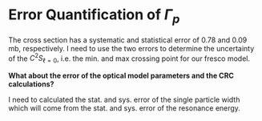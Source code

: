 # Error Quantification of $\Gamma_p$

The cross section has a systematic and statistical error of 0.78 and 0.09 mb, respectively. I need to use the two errors to determine the uncertainty of the $C^{2}S_{\ell = 0}$, i.e. the min. and max crossing point for our fresco model.

**What about the error of the optical model parameters and the CRC calculations?**

I need to calculated the stat. and sys. error of the single particle width which will come from the stat. and sys. error of the resonance energy.


